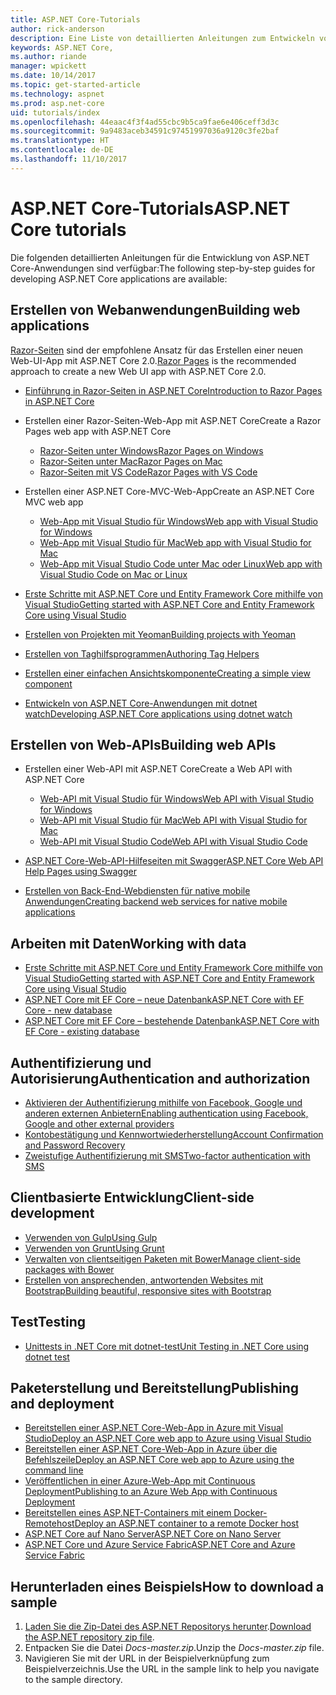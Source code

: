 ```yaml
---
title: ASP.NET Core-Tutorials
author: rick-anderson
description: Eine Liste von detaillierten Anleitungen zum Entwickeln von ASP.NET Core-Anwendungen
keywords: ASP.NET Core,
ms.author: riande
manager: wpickett
ms.date: 10/14/2017
ms.topic: get-started-article
ms.technology: aspnet
ms.prod: asp.net-core
uid: tutorials/index
ms.openlocfilehash: 44eaac4f3f4ad55cbc9b5ca9fae6e406ceff3d3c
ms.sourcegitcommit: 9a9483aceb34591c97451997036a9120c3fe2baf
ms.translationtype: HT
ms.contentlocale: de-DE
ms.lasthandoff: 11/10/2017
---
```

# <a name="aspnet-core-tutorials"></a><span data-ttu-id="52aa9-104">ASP.NET Core-Tutorials</span><span class="sxs-lookup"><span data-stu-id="52aa9-104">ASP.NET Core tutorials</span></span>

<span data-ttu-id="52aa9-105">Die folgenden detaillierten Anleitungen für die Entwicklung von ASP.NET Core-Anwendungen sind verfügbar:</span><span class="sxs-lookup"><span data-stu-id="52aa9-105">The following step-by-step guides for developing ASP.NET Core applications are available:</span></span>

## <a name="building-web-applications"></a><span data-ttu-id="52aa9-106">Erstellen von Webanwendungen</span><span class="sxs-lookup"><span data-stu-id="52aa9-106">Building web applications</span></span>

<span data-ttu-id="52aa9-107">[Razor-Seiten](xref:mvc/razor-pages/index) sind der empfohlene Ansatz für das Erstellen einer neuen Web-UI-App mit ASP.NET Core 2.0.</span><span class="sxs-lookup"><span data-stu-id="52aa9-107">[Razor Pages](xref:mvc/razor-pages/index) is the recommended approach to create a new Web UI app with ASP.NET Core 2.0.</span></span>

* [<span data-ttu-id="52aa9-108">Einführung in Razor-Seiten in ASP.NET Core</span><span class="sxs-lookup"><span data-stu-id="52aa9-108">Introduction to Razor Pages in ASP.NET Core</span></span>](xref:mvc/razor-pages/index)
* <span data-ttu-id="52aa9-109">Erstellen einer Razor-Seiten-Web-App mit ASP.NET Core</span><span class="sxs-lookup"><span data-stu-id="52aa9-109">Create a Razor Pages web app with ASP.NET Core</span></span>

   * [<span data-ttu-id="52aa9-110">Razor-Seiten unter Windows</span><span class="sxs-lookup"><span data-stu-id="52aa9-110">Razor Pages on Windows</span></span>](xref:tutorials/razor-pages/index)
   * [<span data-ttu-id="52aa9-111">Razor-Seiten unter Mac</span><span class="sxs-lookup"><span data-stu-id="52aa9-111">Razor Pages on Mac</span></span>](xref:tutorials/razor-pages-mac/index)
   * [<span data-ttu-id="52aa9-112">Razor-Seiten mit VS Code</span><span class="sxs-lookup"><span data-stu-id="52aa9-112">Razor Pages with VS Code</span></span>](xref:tutorials/razor-pages-vsc/index)  

* <span data-ttu-id="52aa9-113">Erstellen einer ASP.NET Core-MVC-Web-App</span><span class="sxs-lookup"><span data-stu-id="52aa9-113">Create an ASP.NET Core MVC web app</span></span>

   * [<span data-ttu-id="52aa9-114">Web-App mit Visual Studio für Windows</span><span class="sxs-lookup"><span data-stu-id="52aa9-114">Web app with Visual Studio for Windows</span></span>](first-mvc-app/index.md)
   * [<span data-ttu-id="52aa9-115">Web-App mit Visual Studio für Mac</span><span class="sxs-lookup"><span data-stu-id="52aa9-115">Web app with Visual Studio for Mac</span></span>](first-mvc-app-mac/index.md)
   * [<span data-ttu-id="52aa9-116">Web-App mit Visual Studio Code unter Mac oder Linux</span><span class="sxs-lookup"><span data-stu-id="52aa9-116">Web app with Visual Studio Code on Mac or Linux</span></span>](first-mvc-app-xplat/index.md)

* [<span data-ttu-id="52aa9-117">Erste Schritte mit ASP.NET Core und Entity Framework Core mithilfe von Visual Studio</span><span class="sxs-lookup"><span data-stu-id="52aa9-117">Getting started with ASP.NET Core and Entity Framework Core using Visual Studio</span></span>](../data/ef-mvc/index.md)
* [<span data-ttu-id="52aa9-118">Erstellen von Projekten mit Yeoman</span><span class="sxs-lookup"><span data-stu-id="52aa9-118">Building projects with Yeoman</span></span>](../client-side/yeoman.md)
* [<span data-ttu-id="52aa9-119">Erstellen von Taghilfsprogrammen</span><span class="sxs-lookup"><span data-stu-id="52aa9-119">Authoring Tag Helpers</span></span>](../mvc/views/tag-helpers/authoring.md)
* [<span data-ttu-id="52aa9-120">Erstellen einer einfachen Ansichtskomponente</span><span class="sxs-lookup"><span data-stu-id="52aa9-120">Creating a simple view component</span></span>](../mvc/views/view-components.md#walkthrough-creating-a-simple-view-component)
* [<span data-ttu-id="52aa9-121">Entwickeln von ASP.NET Core-Anwendungen mit dotnet watch</span><span class="sxs-lookup"><span data-stu-id="52aa9-121">Developing ASP.NET Core applications using dotnet watch</span></span>](dotnet-watch.md)

## <a name="building-web-apis"></a><span data-ttu-id="52aa9-122">Erstellen von Web-APIs</span><span class="sxs-lookup"><span data-stu-id="52aa9-122">Building web APIs</span></span>
* <span data-ttu-id="52aa9-123">Erstellen einer Web-API mit ASP.NET Core</span><span class="sxs-lookup"><span data-stu-id="52aa9-123">Create a Web API with ASP.NET Core</span></span>

  * [<span data-ttu-id="52aa9-124">Web-API mit Visual Studio für Windows</span><span class="sxs-lookup"><span data-stu-id="52aa9-124">Web API with Visual Studio for Windows</span></span>](first-web-api.md)
  * [<span data-ttu-id="52aa9-125">Web-API mit Visual Studio für Mac</span><span class="sxs-lookup"><span data-stu-id="52aa9-125">Web API with Visual Studio for Mac</span></span>](xref:tutorials/first-web-api-mac)
  * [<span data-ttu-id="52aa9-126">Web-API mit Visual Studio Code</span><span class="sxs-lookup"><span data-stu-id="52aa9-126">Web API with Visual Studio Code</span></span>](web-api-vsc.md)
  
* [<span data-ttu-id="52aa9-127">ASP.NET Core-Web-API-Hilfeseiten mit Swagger</span><span class="sxs-lookup"><span data-stu-id="52aa9-127">ASP.NET Core Web API Help Pages using Swagger</span></span>](web-api-help-pages-using-swagger.md)
* [<span data-ttu-id="52aa9-128">Erstellen von Back-End-Webdiensten für native mobile Anwendungen</span><span class="sxs-lookup"><span data-stu-id="52aa9-128">Creating backend web services for native mobile applications</span></span>](../mobile/native-mobile-backend.md)

## <a name="working-with-data"></a><span data-ttu-id="52aa9-129">Arbeiten mit Daten</span><span class="sxs-lookup"><span data-stu-id="52aa9-129">Working with data</span></span>
* [<span data-ttu-id="52aa9-130">Erste Schritte mit ASP.NET Core und Entity Framework Core mithilfe von Visual Studio</span><span class="sxs-lookup"><span data-stu-id="52aa9-130">Getting started with ASP.NET Core and Entity Framework Core using Visual Studio</span></span>](../data/ef-mvc/index.md)
* [<span data-ttu-id="52aa9-131">ASP.NET Core mit EF Core – neue Datenbank</span><span class="sxs-lookup"><span data-stu-id="52aa9-131">ASP.NET Core with EF Core - new database</span></span>](https://docs.microsoft.com/ef/core/get-started/aspnetcore/new-db)
* [<span data-ttu-id="52aa9-132">ASP.NET Core mit EF Core – bestehende Datenbank</span><span class="sxs-lookup"><span data-stu-id="52aa9-132">ASP.NET Core with EF Core - existing database</span></span>](https://docs.microsoft.com/ef/core/get-started/aspnetcore/existing-db)

## <a name="authentication-and-authorization"></a><span data-ttu-id="52aa9-133">Authentifizierung und Autorisierung</span><span class="sxs-lookup"><span data-stu-id="52aa9-133">Authentication and authorization</span></span>
* [<span data-ttu-id="52aa9-134">Aktivieren der Authentifizierung mithilfe von Facebook, Google und anderen externen Anbietern</span><span class="sxs-lookup"><span data-stu-id="52aa9-134">Enabling authentication using Facebook, Google and other external providers</span></span>](../security/authentication/social/index.md)
* [<span data-ttu-id="52aa9-135">Kontobestätigung und Kennwortwiederherstellung</span><span class="sxs-lookup"><span data-stu-id="52aa9-135">Account Confirmation and Password Recovery</span></span>](../security/authentication/accconfirm.md)
* [<span data-ttu-id="52aa9-136">Zweistufige Authentifizierung mit SMS</span><span class="sxs-lookup"><span data-stu-id="52aa9-136">Two-factor authentication with SMS</span></span>](../security/authentication/2fa.md)

## <a name="client-side-development"></a><span data-ttu-id="52aa9-137">Clientbasierte Entwicklung</span><span class="sxs-lookup"><span data-stu-id="52aa9-137">Client-side development</span></span>
* [<span data-ttu-id="52aa9-138">Verwenden von Gulp</span><span class="sxs-lookup"><span data-stu-id="52aa9-138">Using Gulp</span></span>](../client-side/using-gulp.md)
* [<span data-ttu-id="52aa9-139">Verwenden von Grunt</span><span class="sxs-lookup"><span data-stu-id="52aa9-139">Using Grunt</span></span>](../client-side/using-grunt.md)
* [<span data-ttu-id="52aa9-140">Verwalten von clientseitigen Paketen mit Bower</span><span class="sxs-lookup"><span data-stu-id="52aa9-140">Manage client-side packages with Bower</span></span>](../client-side/bower.md)
* [<span data-ttu-id="52aa9-141">Erstellen von ansprechenden, antwortenden Websites mit Bootstrap</span><span class="sxs-lookup"><span data-stu-id="52aa9-141">Building beautiful, responsive sites with Bootstrap</span></span>](../client-side/bootstrap.md)

## <a name="testing"></a><span data-ttu-id="52aa9-142">Test</span><span class="sxs-lookup"><span data-stu-id="52aa9-142">Testing</span></span>
* [<span data-ttu-id="52aa9-143">Unittests in .NET Core mit dotnet-test</span><span class="sxs-lookup"><span data-stu-id="52aa9-143">Unit Testing in .NET Core using dotnet test</span></span>](https://docs.microsoft.com/dotnet/articles/core/testing/unit-testing-with-dotnet-test)

## <a name="publishing-and-deployment"></a><span data-ttu-id="52aa9-144">Paketerstellung und Bereitstellung</span><span class="sxs-lookup"><span data-stu-id="52aa9-144">Publishing and deployment</span></span>
* [<span data-ttu-id="52aa9-145">Bereitstellen einer ASP.NET Core-Web-App in Azure mit Visual Studio</span><span class="sxs-lookup"><span data-stu-id="52aa9-145">Deploy an ASP.NET Core web app to Azure using Visual Studio</span></span>](publish-to-azure-webapp-using-vs.md)
* [<span data-ttu-id="52aa9-146">Bereitstellen einer ASP.NET Core-Web-App in Azure über die Befehlszeile</span><span class="sxs-lookup"><span data-stu-id="52aa9-146">Deploy an ASP.NET Core web app to Azure using the command line</span></span>](publish-to-azure-webapp-using-cli.md)
* [<span data-ttu-id="52aa9-147">Veröffentlichen in einer Azure-Web-App mit Continuous Deployment</span><span class="sxs-lookup"><span data-stu-id="52aa9-147">Publishing to an Azure Web App with Continuous Deployment</span></span>](../publishing/azure-continuous-deployment.md)
* [<span data-ttu-id="52aa9-148">Bereitstellen eines ASP.NET-Containers mit einem Docker-Remotehost</span><span class="sxs-lookup"><span data-stu-id="52aa9-148">Deploy an ASP.NET container to a remote Docker host</span></span>](https://docs.microsoft.com/azure/vs-azure-tools-docker-hosting-web-apps-in-docker)
* [<span data-ttu-id="52aa9-149">ASP.NET Core auf Nano Server</span><span class="sxs-lookup"><span data-stu-id="52aa9-149">ASP.NET Core on Nano Server</span></span>](nano-server.md)
* [<span data-ttu-id="52aa9-150">ASP.NET Core und Azure Service Fabric</span><span class="sxs-lookup"><span data-stu-id="52aa9-150">ASP.NET Core and Azure Service Fabric</span></span>](https://docs.microsoft.com/azure/service-fabric/service-fabric-add-a-web-frontend)

<a name="download"></a> 
## <a name="how-to-download-a-sample"></a><span data-ttu-id="52aa9-151">Herunterladen eines Beispiels</span><span class="sxs-lookup"><span data-stu-id="52aa9-151">How to download a sample</span></span>
1. <span data-ttu-id="52aa9-152">[Laden Sie die Zip-Datei des ASP.NET Repositorys herunter](https://codeload.github.com/aspnet/Docs/zip/master).</span><span class="sxs-lookup"><span data-stu-id="52aa9-152">[Download the ASP.NET repository zip file](https://codeload.github.com/aspnet/Docs/zip/master).</span></span>
1. <span data-ttu-id="52aa9-153">Entpacken Sie die Datei *Docs-master.zip*.</span><span class="sxs-lookup"><span data-stu-id="52aa9-153">Unzip the *Docs-master.zip* file.</span></span>
1. <span data-ttu-id="52aa9-154">Navigieren Sie mit der URL in der Beispielverknüpfung zum Beispielverzeichnis.</span><span class="sxs-lookup"><span data-stu-id="52aa9-154">Use the URL in the sample link to help you navigate to the sample directory.</span></span> 
